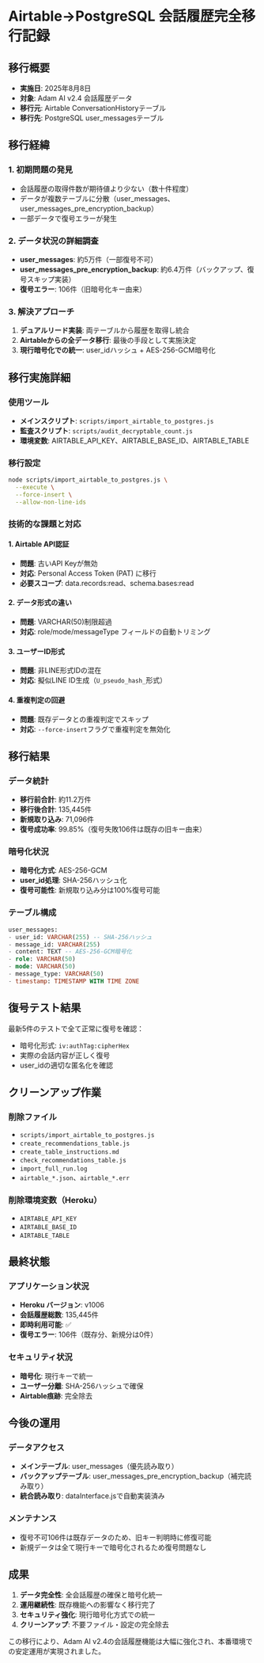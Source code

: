 # Airtable→PostgreSQL 会話履歴完全移行記録

## 移行概要
- **実施日**: 2025年8月8日
- **対象**: Adam AI v2.4 会話履歴データ
- **移行元**: Airtable ConversationHistoryテーブル
- **移行先**: PostgreSQL user_messagesテーブル

## 移行経緯

### 1. 初期問題の発見
- 会話履歴の取得件数が期待値より少ない（数十件程度）
- データが複数テーブルに分散（user_messages、user_messages_pre_encryption_backup）
- 一部データで復号エラーが発生

### 2. データ状況の詳細調査
- **user_messages**: 約5万件（一部復号不可）
- **user_messages_pre_encryption_backup**: 約6.4万件（バックアップ、復号スキップ実装）
- **復号エラー**: 106件（旧暗号化キー由来）

### 3. 解決アプローチ
1. **デュアルリード実装**: 両テーブルから履歴を取得し統合
2. **Airtableからの全データ移行**: 最後の手段として実施決定
3. **現行暗号化での統一**: user_idハッシュ + AES-256-GCM暗号化

## 移行実施詳細

### 使用ツール
- **メインスクリプト**: `scripts/import_airtable_to_postgres.js`
- **監査スクリプト**: `scripts/audit_decryptable_count.js`
- **環境変数**: AIRTABLE_API_KEY、AIRTABLE_BASE_ID、AIRTABLE_TABLE

### 移行設定
```bash
node scripts/import_airtable_to_postgres.js \
  --execute \
  --force-insert \
  --allow-non-line-ids
```

### 技術的な課題と対応

#### 1. Airtable API認証
- **問題**: 古いAPI Keyが無効
- **対応**: Personal Access Token (PAT) に移行
- **必要スコープ**: data.records:read、schema.bases:read

#### 2. データ形式の違い
- **問題**: VARCHAR(50)制限超過
- **対応**: role/mode/messageType フィールドの自動トリミング

#### 3. ユーザーID形式
- **問題**: 非LINE形式IDの混在
- **対応**: 擬似LINE ID生成（`U_pseudo_hash_`形式）

#### 4. 重複判定の回避
- **問題**: 既存データとの重複判定でスキップ
- **対応**: `--force-insert`フラグで重複判定を無効化

## 移行結果

### データ統計
- **移行前合計**: 約11.2万件
- **移行後合計**: 135,445件
- **新規取り込み**: 71,096件
- **復号成功率**: 99.85%（復号失敗106件は既存の旧キー由来）

### 暗号化状況
- **暗号化方式**: AES-256-GCM
- **user_id処理**: SHA-256ハッシュ化
- **復号可能性**: 新規取り込み分は100%復号可能

### テーブル構成
```sql
user_messages:
- user_id: VARCHAR(255) -- SHA-256ハッシュ
- message_id: VARCHAR(255)
- content: TEXT -- AES-256-GCM暗号化
- role: VARCHAR(50)
- mode: VARCHAR(50)
- message_type: VARCHAR(50)
- timestamp: TIMESTAMP WITH TIME ZONE
```

## 復号テスト結果

最新5件のテストで全て正常に復号を確認：
- 暗号化形式: `iv:authTag:cipherHex`
- 実際の会話内容が正しく復号
- user_idの適切な匿名化を確認

## クリーンアップ作業

### 削除ファイル
- `scripts/import_airtable_to_postgres.js`
- `create_recommendations_table.js`
- `create_table_instructions.md`
- `check_recommendations_table.js`
- `import_full_run.log`
- `airtable_*.json`、`airtable_*.err`

### 削除環境変数（Heroku）
- `AIRTABLE_API_KEY`
- `AIRTABLE_BASE_ID`
- `AIRTABLE_TABLE`

## 最終状態

### アプリケーション状況
- **Heroku バージョン**: v1006
- **会話履歴総数**: 135,445件
- **即時利用可能**: ✅
- **復号エラー**: 106件（既存分、新規分は0件）

### セキュリティ状況
- **暗号化**: 現行キーで統一
- **ユーザー分離**: SHA-256ハッシュで確保
- **Airtable痕跡**: 完全除去

## 今後の運用

### データアクセス
- **メインテーブル**: user_messages（優先読み取り）
- **バックアップテーブル**: user_messages_pre_encryption_backup（補完読み取り）
- **統合読み取り**: dataInterface.jsで自動実装済み

### メンテナンス
- 復号不可106件は既存データのため、旧キー判明時に修復可能
- 新規データは全て現行キーで暗号化されるため復号問題なし

## 成果
1. **データ完全性**: 全会話履歴の確保と暗号化統一
2. **運用継続性**: 既存機能への影響なく移行完了
3. **セキュリティ強化**: 現行暗号化方式での統一
4. **クリーンアップ**: 不要ファイル・設定の完全除去

この移行により、Adam AI v2.4の会話履歴機能は大幅に強化され、本番環境での安定運用が実現されました。
